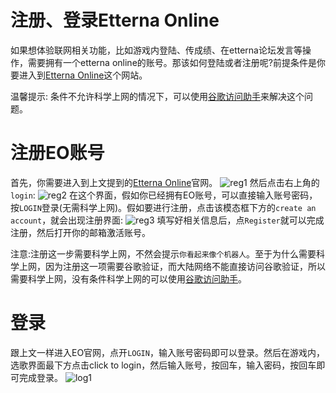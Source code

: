 # 注册、登录Etterna Online

如果想体验联网相关功能，比如游戏内登陆、传成绩、在etterna论坛发言等操作，需要拥有一个etterna online的账号。那该如何登陆或者注册呢?前提条件是你要进入到[Etterna Online](https://etternaonline.com/)这个网站。

温馨提示: 条件不允许科学上网的情况下，可以使用[谷歌访问助手](https://github.com/haotian-wang/google-access-helper)来解决这个问题。

# 注册EO账号

首先，你需要进入到上文提到的[Etterna Online](https://etternaonline.com/)官网。
<img :src="$withBase('/zhs/reg1.png')" alt="reg1">
然后点击右上角的`login`:
<img :src="$withBase('/zhs/reg2.png')" alt="reg2">
在这个界面，假如你已经拥有EO账号，可以直接输入账号密码，按`LOGIN`登录(无需科学上网)。假如要进行注册，点击该模态框下方的`create an account`，就会出现注册界面:
<img :src="$withBase('/zhs/reg3.png')" alt="reg3">
填写好相关信息后，点`Register`就可以完成注册，然后打开你的邮箱激活账号。

注意:注册这一步需要科学上网，不然会提示`你看起来像个机器人`。至于为什么需要科学上网，因为注册这一项需要谷歌验证，而大陆网络不能直接访问谷歌验证，所以需要科学上网，没有条件科学上网的可以使用[谷歌访问助手](https://github.com/haotian-wang/google-access-helper)。

# 登录

跟上文一样进入EO官网，点开`LOGIN`，输入账号密码即可以登录。然后在游戏内，选歌界面最下方点击click to login，然后输入账号，按回车，输入密码，按回车即可完成登录。
<img :src="$withBase('/zhs/log1.png')" alt="log1">